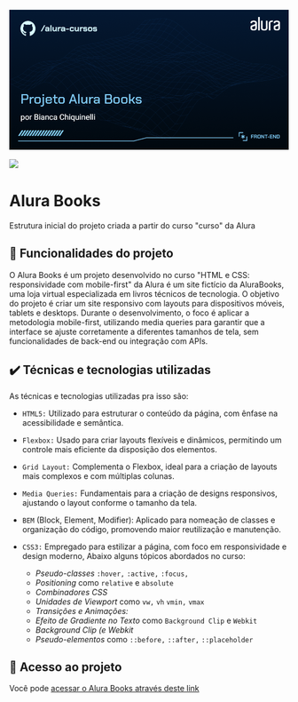 ![thumbnail](./assets/thumbnail-alurabooks.png)

![](https://img.shields.io/github/license/alura-cursos/android-com-kotlin-personalizando-ui)

# Alura Books

Estrutura inicial do projeto criada a partir do curso "curso" da Alura

## 🔨 Funcionalidades do projeto

O Alura Books é um projeto desenvolvido no curso "HTML e CSS: responsividade com mobile-first" da Alura é um site fictício da AluraBooks, uma loja virtual especializada em livros técnicos de tecnologia. O objetivo do projeto é criar um site responsivo com layouts para dispositivos móveis, tablets e desktops. Durante o desenvolvimento, o foco é aplicar a metodologia mobile-first, utilizando media queries para garantir que a interface se ajuste corretamente a diferentes tamanhos de tela, sem funcionalidades de back-end ou integração com APIs.

## ✔️ Técnicas e tecnologias utilizadas

As técnicas e tecnologias utilizadas pra isso são:

- `HTML5:` Utilizado para estruturar o conteúdo da página, com ênfase na acessibilidade e semântica.

- `Flexbox:` Usado para criar layouts flexíveis e dinâmicos, permitindo um controle mais eficiente da disposição dos elementos.
- `Grid Layout:` Complementa o Flexbox, ideal para a criação de layouts mais complexos e com múltiplas colunas.
- `Media Queries:` Fundamentais para a criação de designs responsivos, ajustando o layout conforme o tamanho da tela.
- `BEM` (Block, Element, Modifier): Aplicado para nomeação de classes e organização do código, promovendo maior reutilização e manutenção.
- `CSS3:` Empregado para estilizar a página, com foco em responsividade e design moderno, Abaixo alguns tópicos abordados no curso:
  - _Pseudo-classes_ `:hover,` `:active,` `:focus,` 
  - _Positioning_ como `relative` e `absolute`
  - _Combinadores CSS_ 
  - _Unidades de Viewport_  como `vw,` `vh` `vmin,` `vmax`
  - _Transições e Animações:_ 
  - _Efeito de Gradiente no Texto_ como `Background Clip` e `Webkit`
  - _Background Clip (e Webkit_
  - _Pseudo-elementos_ como `::before,` `::after,` `::placeholder`

## 📁 Acesso ao projeto

Você pode [ acessar o Alura Books através deste link](https://alura-books-eight-blue.vercel.app/)
